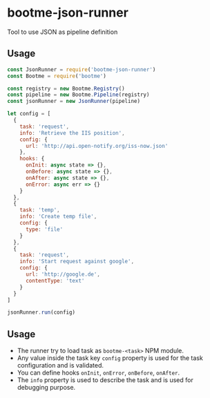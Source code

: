 # bootme-json-runner

Tool to use JSON as pipeline definition

## Usage

```js
const JsonRunner = require('bootme-json-runner')
const Bootme = require('bootme')

const registry = new Bootme.Registry()
const pipeline = new Bootme.Pipeline(registry)
const jsonRunner = new JsonRunner(pipeline)

let config = [
  {
    task: 'request',
    info: 'Retrieve the IIS position',
    config: {
      url: 'http://api.open-notify.org/iss-now.json'
    },
    hooks: {
      onInit: async state => {},
      onBefore: async state => {},
      onAfter: async state => {},
      onError: async err => {}
    }
  },
  {
    task: 'temp',
    info: 'Create temp file',
    config: {
      type: 'file'
    }
  },
  {
    task: 'request',
    info: 'Start request against google',
    config: {
      url: 'http://google.de',
      contentType: 'text'
    }
  }
]

jsonRunner.run(config)

```

## Usage

- The runner try to load task as `bootme-<task>` NPM module.
- Any value inside the task key `config` property is used for the task configuration and is validated.
- You can define hooks `onInit`, `onError`, `onBefore`, `onAfter`.
- The `info` property is used to describe the task and is used for debugging purpose.
